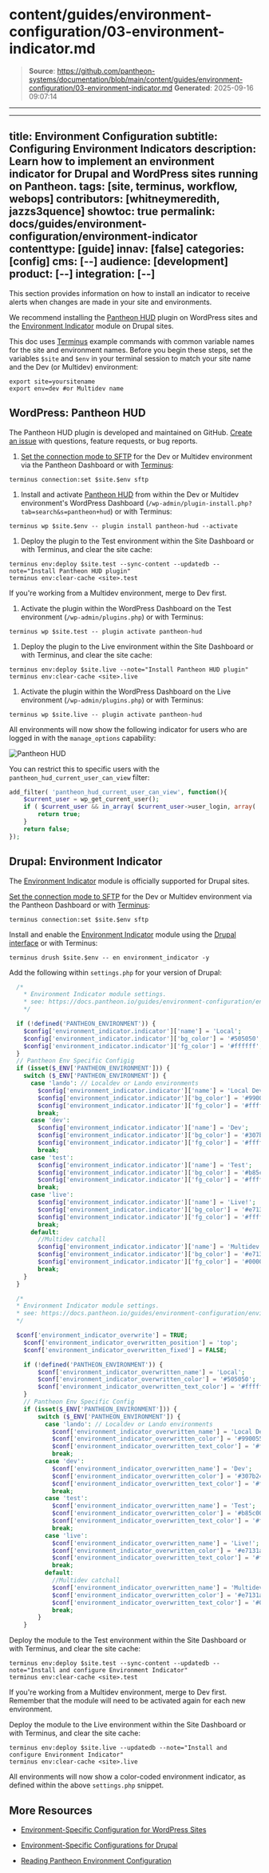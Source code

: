 # content/guides/environment-configuration/03-environment-indicator.md

> **Source**: https://github.com/pantheon-systems/documentation/blob/main/content/guides/environment-configuration/03-environment-indicator.md
> **Generated**: 2025-09-16 09:07:14

---

---
title: Environment Configuration
subtitle: Configuring Environment Indicators
description: Learn how to implement an environment indicator for Drupal and WordPress sites running on Pantheon.
tags: [site, terminus, workflow, webops]
contributors: [whitneymeredith, jazzs3quence]
showtoc: true
permalink: docs/guides/environment-configuration/environment-indicator
contenttype: [guide]
innav: [false]
categories: [config]
cms: [--]
audience: [development]
product: [--]
integration: [--]
---

This section provides information on how to install an indicator to receive alerts when changes are made in your site and environments.

We recommend installing the [Pantheon HUD](https://wordpress.org/plugins/pantheon-hud) plugin on WordPress sites and the [Environment Indicator](https://www.drupal.org/project/environment_indicator) module on Drupal sites.

<Alert title="Exports" type="export">

This doc uses [Terminus](/terminus) example commands with common variable names for the site and environment names. Before you begin these steps, set the variables `$site` and `$env` in your terminal session to match your site name and the Dev (or Multidev) environment:

```bash{promptUser: user}
export site=yoursitename
export env=dev #or Multidev name
```

</Alert>

## WordPress: Pantheon HUD

The Pantheon HUD plugin is developed and maintained on GitHub. [Create an issue](https://github.com/pantheon-systems/pantheon-hud/issues) with questions, feature requests, or bug reports.

1. [Set the connection mode to SFTP](/guides/sftp) for the Dev or Multidev environment via the Pantheon Dashboard or with [Terminus](/terminus):

 ```bash{promptUser: user}
 terminus connection:set $site.$env sftp
 ```

1. Install and activate [Pantheon HUD](https://wordpress.org/plugins/pantheon-hud/) from within the Dev or Multidev environment's WordPress Dashboard (`/wp-admin/plugin-install.php?tab=search&s=pantheon+hud`) or with Terminus:

 ```bash{promptUser: user}
 terminus wp $site.$env -- plugin install pantheon-hud --activate
 ```

1. Deploy the plugin to the Test environment within the Site Dashboard or with Terminus, and clear the site cache:

 ```bash{promptUser: user}
 terminus env:deploy $site.test --sync-content --updatedb --note="Install Pantheon HUD plugin"
 terminus env:clear-cache <site>.test
 ```

  If you're working from a Multidev environment, merge to Dev first.

1. Activate the plugin within the WordPress Dashboard on the Test environment (`/wp-admin/plugins.php`) or with Terminus:

 ```bash{promptUser: user}
 terminus wp $site.test -- plugin activate pantheon-hud
 ```

1. Deploy the plugin to the Live environment within the Site Dashboard or with Terminus, and clear the site cache:

 ```bash{promptUser: user}
 terminus env:deploy $site.live --note="Install Pantheon HUD plugin"
 terminus env:clear-cache <site>.live
 ```

1. Activate the plugin within the WordPress Dashboard on the Live environment (`/wp-admin/plugins.php`) or with Terminus:

 ```bash{promptUser: user}
 terminus wp $site.live -- plugin activate pantheon-hud
 ```

All environments will now show the following indicator for users who are logged in with the `manage_options` capability:

![Pantheon HUD](../../../images/pantheon-hud.png)

You can restrict this to specific users with the `pantheon_hud_current_user_can_view` filter:

```php
add_filter( 'pantheon_hud_current_user_can_view', function(){
    $current_user = wp_get_current_user();
    if ( $current_user && in_array( $current_user->user_login, array( 'myuserlogin' ) ) ) {
        return true;
    }
    return false;
});
```

## Drupal: Environment Indicator

The [Environment Indicator](https://www.drupal.org/project/environment_indicator) module is officially supported for Drupal sites.

[Set the connection mode to SFTP](/guides/sftp) for the Dev or Multidev environment via the Pantheon Dashboard or with [Terminus](/terminus):

```bash{promptUser: user}
terminus connection:set $site.$env sftp
```

Install and enable the [Environment Indicator](https://www.drupal.org/project/environment_indicator) module using the [Drupal interface](https://drupal.org/documentation/install/modules-themes) or with Terminus:

```bash{promptUser: user}
terminus drush $site.$env -- en environment_indicator -y
```

Add the following within `settings.php` for your version of Drupal:

<Accordion title="Drupal 8/9/10+" id="d10">

```php
  /*
    * Environment Indicator module settings.
    * see: https://docs.pantheon.io/guides/environment-configuration/environment-indicator
    */

  if (!defined('PANTHEON_ENVIRONMENT')) {
    $config['environment_indicator.indicator']['name'] = 'Local';
    $config['environment_indicator.indicator']['bg_color'] = '#505050';
    $config['environment_indicator.indicator']['fg_color'] = '#ffffff';
  }
  // Pantheon Env Specific Configig
  if (isset($_ENV['PANTHEON_ENVIRONMENT'])) {
    switch ($_ENV['PANTHEON_ENVIRONMENT']) {
      case 'lando': // Localdev or Lando environments
        $config['environment_indicator.indicator']['name'] = 'Local Dev';
        $config['environment_indicator.indicator']['bg_color'] = '#990055';
        $config['environment_indicator.indicator']['fg_color'] = '#ffffff';
        break;
      case 'dev':
        $config['environment_indicator.indicator']['name'] = 'Dev';
        $config['environment_indicator.indicator']['bg_color'] = '#307b24';
        $config['environment_indicator.indicator']['fg_color'] = '#ffffff';
        break;
      case 'test':
        $config['environment_indicator.indicator']['name'] = 'Test';
        $config['environment_indicator.indicator']['bg_color'] = '#b85c00';
        $config['environment_indicator.indicator']['fg_color'] = '#ffffff';
        break;
      case 'live':
        $config['environment_indicator.indicator']['name'] = 'Live!';
        $config['environment_indicator.indicator']['bg_color'] = '#e7131a';
        $config['environment_indicator.indicator']['fg_color'] = '#ffffff';
        break;
      default:
        //Multidev catchall
        $config['environment_indicator.indicator']['name'] = 'Multidev';
        $config['environment_indicator.indicator']['bg_color'] = '#e7131a';
        $config['environment_indicator.indicator']['fg_color'] = '#000000';
        break;
    }
  }
```

</Accordion>

<Accordion title="Drupal 7" id="d7">

```php
  /*
  * Environment Indicator module settings.
  * see: https://docs.pantheon.io/guides/environment-configuration/environment-indicator
  */

  $conf['environment_indicator_overwrite'] = TRUE;
    $conf['environment_indicator_overwritten_position'] = 'top';
    $conf['environment_indicator_overwritten_fixed'] = FALSE;

    if (!defined('PANTHEON_ENVIRONMENT')) {
        $conf['environment_indicator_overwritten_name'] = 'Local';
        $conf['environment_indicator_overwritten_color'] = '#505050';
        $conf['environment_indicator_overwritten_text_color'] = '#ffffff';
    }
    // Pantheon Env Specific Config
    if (isset($_ENV['PANTHEON_ENVIRONMENT'])) {
        switch ($_ENV['PANTHEON_ENVIRONMENT']) {
          case 'lando': // Localdev or Lando environments
            $conf['environment_indicator_overwritten_name'] = 'Local Dev';
            $conf['environment_indicator_overwritten_color'] = '#990055';
            $conf['environment_indicator_overwritten_text_color'] = '#ffffff';
            break;
          case 'dev':
            $conf['environment_indicator_overwritten_name'] = 'Dev';
            $conf['environment_indicator_overwritten_color'] = '#307b24';
            $conf['environment_indicator_overwritten_text_color'] = '#ffffff';
            break;
          case 'test':
            $conf['environment_indicator_overwritten_name'] = 'Test';
            $conf['environment_indicator_overwritten_color'] = '#b85c00';
            $conf['environment_indicator_overwritten_text_color'] = '#ffffff';
            break;
          case 'live':
            $conf['environment_indicator_overwritten_name'] = 'Live!';
            $conf['environment_indicator_overwritten_color'] = '#e7131a';
            $conf['environment_indicator_overwritten_text_color'] = '#ffffff';
            break;
          default:
            //Multidev catchall
            $conf['environment_indicator_overwritten_name'] = 'Multidev';
            $conf['environment_indicator_overwritten_color'] = '#e7131a';
            $conf['environment_indicator_overwritten_text_color'] = '#000000';
            break;
        }
    }
```

</Accordion>

Deploy the module to the Test environment within the Site Dashboard or with Terminus, and clear the site cache:

```bash{promptUser: user}
terminus env:deploy $site.test --sync-content --updatedb --note="Install and configure Environment Indicator"
terminus env:clear-cache <site>.test
```

  If you're working from a Multidev environment, merge to Dev first. Remember that the module will need to be activated again for each new environment.

Deploy the module to the Live environment within the Site Dashboard or with Terminus, and clear the site cache:

```bash{promptUser: user}
terminus env:deploy $site.live --updatedb --note="Install and configure Environment Indicator"
terminus env:clear-cache <site>.live
```

All environments will now show a color-coded environment indicator, as defined within the above `settings.php` snippet.

## More Resources

- [Environment-Specific Configuration for WordPress Sites](/guides/environment-configuration/environment-specific-config)

- [Environment-Specific Configurations for Drupal](/guides/environment-configuration/environment-specific-config-drupal)

- [Reading Pantheon Environment Configuration](/guides/environment-configuration/read-environment-config)
